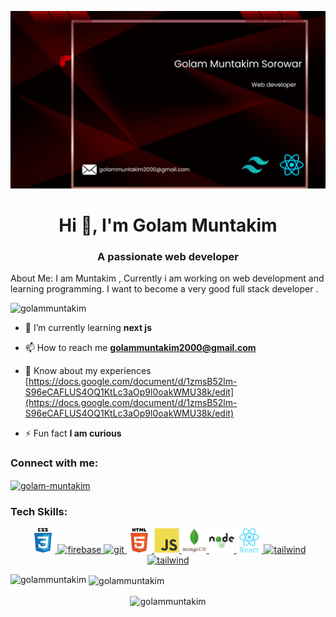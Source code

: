 ![logo](https://github.com/GolamMuntakim/GolamMuntakim/blob/main/gitbg.png)
<h1 align="center">Hi 👋, I'm Golam Muntakim</h1>
<h3 align="center">A passionate web developer</h3>

<p>About Me: I am Muntakim , Currently i am working on web development and learning programming. I want to become a very good full stack developer .</p>
<p align="left"> <img src="https://komarev.com/ghpvc/?username=golammuntakim&label=Profile%20views&color=0e75b6&style=flat" alt="golammuntakim" /> </p>

- 🌱 I’m currently learning **next js**

- 📫 How to reach me **golammuntakim2000@gmail.com**

- 📄 Know about my experiences [https://docs.google.com/document/d/1zmsB52lm-S96eCAFLUS4OQ1KtLc3aOp9l0oakWMU38k/edit](https://docs.google.com/document/d/1zmsB52lm-S96eCAFLUS4OQ1KtLc3aOp9l0oakWMU38k/edit)

- ⚡ Fun fact **I am curious**

<h3 align="left">Connect with me:</h3>
<p align="left">
<a href="https://linkedin.com/in/golam-muntakim" target="blank"><img align="center" src="https://raw.githubusercontent.com/rahuldkjain/github-profile-readme-generator/master/src/images/icons/Social/linked-in-alt.svg" alt="golam-muntakim" height="30" width="40" /></a>
</p>

<h3 align="left">Tech Skills:</h3>
<p align="center"> 
<a href="https://www.w3schools.com/css/" target="_blank" rel="noreferrer"> <img src="https://raw.githubusercontent.com/devicons/devicon/master/icons/css3/css3-original-wordmark.svg" alt="css3" width="40" height="40"/> </a> 
<a href="https://firebase.google.com/" target="_blank" rel="noreferrer"> <img src="https://www.vectorlogo.zone/logos/firebase/firebase-icon.svg" alt="firebase" width="40" height="40"/> </a> 
<a href="https://git-scm.com/" target="_blank" rel="noreferrer"> <img src="https://www.vectorlogo.zone/logos/git-scm/git-scm-icon.svg" alt="git" width="40" height="40"/> </a> 
<a href="https://www.w3.org/html/" target="_blank" rel="noreferrer"> <img src="https://raw.githubusercontent.com/devicons/devicon/master/icons/html5/html5-original-wordmark.svg" alt="html5" width="40" height="40"/> </a> 
<a href="https://developer.mozilla.org/en-US/docs/Web/JavaScript" target="_blank" rel="noreferrer"> <img src="https://raw.githubusercontent.com/devicons/devicon/master/icons/javascript/javascript-original.svg" alt="javascript" width="40" height="40"/> </a>
<a href="https://www.mongodb.com/" target="_blank" rel="noreferrer"> <img src="https://raw.githubusercontent.com/devicons/devicon/master/icons/mongodb/mongodb-original-wordmark.svg" alt="mongodb" width="40" height="40"/> </a>
<a href="https://nodejs.org" target="_blank" rel="noreferrer"> <img src="https://raw.githubusercontent.com/devicons/devicon/master/icons/nodejs/nodejs-original-wordmark.svg" alt="nodejs" width="40" height="40"/> </a>
<a href="https://reactjs.org/" target="_blank" rel="noreferrer"> <img src="https://raw.githubusercontent.com/devicons/devicon/master/icons/react/react-original-wordmark.svg" alt="react" width="40" height="40"/> </a>
<a href="https://tailwindcss.com/" target="_blank" rel="noreferrer"> <img src="https://www.vectorlogo.zone/logos/tailwindcss/tailwindcss-icon.svg" alt="tailwind" width="40" height="40"/> </a> 
<a href="https://www.typescriptlang.org/" target="_blank" rel="noreferrer"> <img src="https://imgs.search.brave.com/YF8pWGiJn3akjHyxMBrdi2rTt2PfYyC8zjHnQtni-8s/rs:fit:500:0:0:0/g:ce/aHR0cHM6Ly9zdGF0/aWMtcHJvZHVjdGlv/bi5ucG1qcy5jb20v/MjU1YTExOGY1NmY1/MzQ2Yjk3ZTU2MzI1/YTEyMTdhMTYuc3Zn" alt="tailwind" width="40" height="40"/> </a> 
</p>
<p><img align="left" src="https://github-readme-stats.vercel.app/api/top-langs?username=golammuntakim&show_icons=true&locale=en&layout=compact" alt="golammuntakim" /></p>
<p>&nbsp;<img align="center" src="https://github-readme-stats.vercel.app/api?username=golammuntakim&show_icons=true&locale=en" alt="golammuntakim" /></p>

<p align="center"><img align="center" src="https://github-readme-streak-stats.herokuapp.com/?user=golammuntakim&" alt="golammuntakim" /></p>
